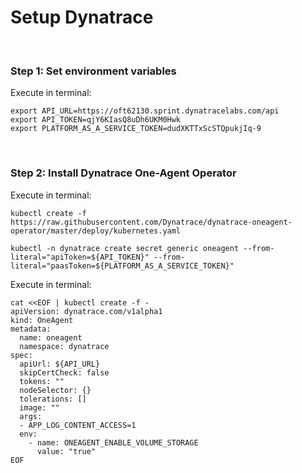 # Setup Dynatrace

<br>

### Step 1: Set environment variables

Execute in terminal:

```
export API_URL=https://oft62130.sprint.dynatracelabs.com/api
export API_TOKEN=qjY6KIasQ8uDh6UKM0Hwk
export PLATFORM_AS_A_SERVICE_TOKEN=dudXKTTxScSTQpukjIq-9
```

<br>

### Step 2: Install Dynatrace One-Agent Operator

Execute in terminal:

```
kubectl create -f https://raw.githubusercontent.com/Dynatrace/dynatrace-oneagent-operator/master/deploy/kubernetes.yaml
```

```
kubectl -n dynatrace create secret generic oneagent --from-literal="apiToken=${API_TOKEN}" --from-literal="paasToken=${PLATFORM_AS_A_SERVICE_TOKEN}"
```

Execute in terminal:

```
cat <<EOF | kubectl create -f -
apiVersion: dynatrace.com/v1alpha1
kind: OneAgent
metadata:
  name: oneagent
  namespace: dynatrace
spec:
  apiUrl: ${API_URL}
  skipCertCheck: false
  tokens: ""
  nodeSelector: {}
  tolerations: []
  image: ""
  args:
  - APP_LOG_CONTENT_ACCESS=1
  env:
    - name: ONEAGENT_ENABLE_VOLUME_STORAGE
      value: "true"
EOF
```
